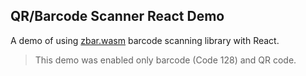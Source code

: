 ## QR/Barcode Scanner React Demo

A demo of using [zbar.wasm](https://github.com/samsam2310/zbar.wasm) barcode scanning library with React.

> This demo was enabled only barcode (Code 128) and QR code.
